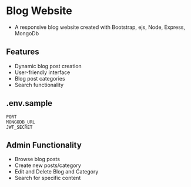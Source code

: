 # Blog Website

- A responsive blog website created with Bootstrap, ejs, Node, Express, MongoDb

## Features

- Dynamic blog post creation
- User-friendly interface
- Blog post categories
- Search functionality

## .env.sample

```
PORT
MONGODB_URL
JWT_SECRET
```

## Admin Functionality  

- Browse blog posts
- Create new posts/category
- Edit and Delete Blog and Category
- Search for specific content
